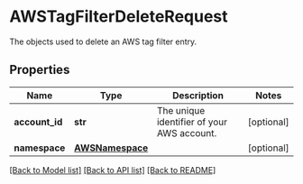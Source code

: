 # AWSTagFilterDeleteRequest

The objects used to delete an AWS tag filter entry.

## Properties
Name | Type | Description | Notes
------------ | ------------- | ------------- | -------------
**account_id** | **str** | The unique identifier of your AWS account. | [optional] 
**namespace** | [**AWSNamespace**](AWSNamespace.md) |  | [optional] 

[[Back to Model list]](README.md#documentation-for-models) [[Back to API list]](README.md#documentation-for-api-endpoints) [[Back to README]](README.md)


